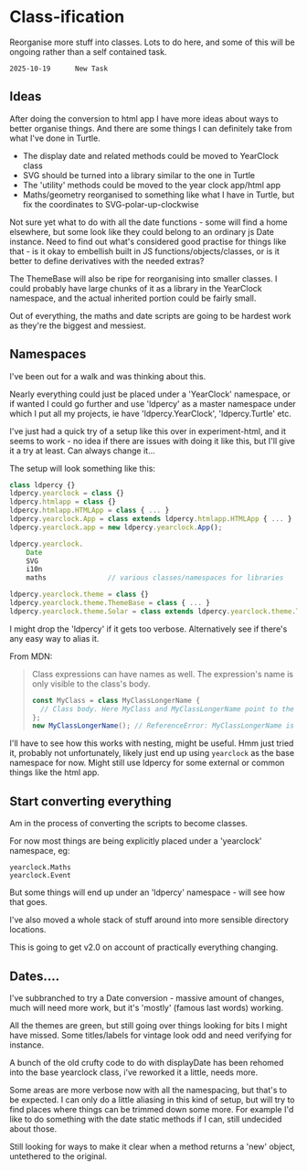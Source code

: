 Class-ification
===============

Reorganise more stuff into classes.
Lots to do here, and some of this will be ongoing rather than a self contained task.

```
2025-10-19		New Task
```

Ideas
-----

After doing the conversion to html app I have more ideas about ways to better organise things.
And there are some things I can definitely take from what I've done in Turtle.

* The display date and related methods could be moved to YearClock class
* SVG should be turned into a library similar to the one in Turtle
* The 'utility' methods could be moved to the year clock app/html app
* Maths/geometry reorganised to something like what I have in Turtle, but fix the coordinates to SVG-polar-up-clockwise

Not sure yet what to do with all the date functions - some will find a home elsewhere, but some look like they could belong to an ordinary js Date instance.
Need to find out what's considered good practise for things like that - is it okay to embellish built in JS functions/objects/classes, or is it better to define derivatives with the needed extras?

The ThemeBase will also be ripe for reorganising into smaller classes.
I could probably have large chunks of it as a library in the YearClock namespace, and the actual inherited portion could be fairly small.


Out of everything, the maths and date scripts are going to be hardest work as they're the biggest and messiest.


Namespaces
----------

I've been out for a walk and was thinking about this.

Nearly everything could just be placed under a 'YearClock' namespace, or if wanted I could go further and use 'ldpercy' as a master namespace under which I put all my projects, ie have 'ldpercy.YearClock', 'ldpercy.Turtle' etc.

I've just had a quick try of a setup like this over in experiment-html, and it seems to work - no idea if there are issues with doing it like this, but I'll give it a try at least.
Can always change it...

The setup will look something like this:

```js
class ldpercy {}														// my top level namespace
ldpercy.yearclock = class {}											// namespace for year clock related work
ldpercy.htmlapp = class {}												// namespace for the html app
ldpercy.htmlapp.HTMLApp	= class { ... }									// Actual HTML App class
ldpercy.yearclock.App = class extends ldpercy.htmlapp.HTMLApp { ... }	// html app for year clock
ldpercy.yearclock.app = new ldpercy.yearclock.App();					// instance of the yearclock app

ldpercy.yearclock.
	Date
	SVG
	i10n
	maths				// various classes/namespaces for libraries

ldpercy.yearclock.theme = class {}															// namespace for all theme classes
ldpercy.yearclock.theme.ThemeBase = class { ... }											// theme base class
ldpercy.yearclock.theme.Solar = class extends ldpercy.yearclock.theme.ThemeBase { ... }		// (etc) concrete theme classes
```

I might drop the 'ldpercy' if it gets too verbose.
Alternatively see if there's any easy way to alias it.

From MDN:
> Class expressions can have names as well. The expression's name is only visible to the class's body.
> ```js
> const MyClass = class MyClassLongerName {
>	// Class body. Here MyClass and MyClassLongerName point to the same class.
> };
> new MyClassLongerName(); // ReferenceError: MyClassLongerName is not defined
> ```

I'll have to see how this works with nesting, might be useful.
Hmm just tried it, probably not unfortunately, likely just end up using `yearclock` as the base namespace for now.
Might still use ldpercy for some external or common things like the html app.




Start converting everything
---------------------------

Am in the process of converting the scripts to become classes.

For now most things are being explicitly placed under a 'yearclock' namespace, eg:

	yearclock.Maths
	yearclock.Event

But some things will end up under an 'ldpercy' namespace - will see how that goes.

I've also moved a whole stack of stuff around into more sensible directory locations.

This is going to get v2.0 on account of practically everything changing.



Dates....
---------

I've subbranched to try a Date conversion - massive amount of changes, much will need more work, but it's 'mostly' (famous last words) working.

All the themes are green, but still going over things looking for bits I might have missed.
Some titles/labels for vintage look odd and need verifying for instance.

A bunch of the old crufty code to do with displayDate has been rehomed into the base yearclock class, i've reworked it a little, needs more.

Some areas are more verbose now with all the namespacing, but that's to be expected.
I can only do a little aliasing in this kind of setup, but will try to find places where things can be trimmed down some more.
For example I'd like to do something with the date static methods if I can, still undecided about those.

Still looking for ways to make it clear when a method returns a 'new' object, untethered to the original.
